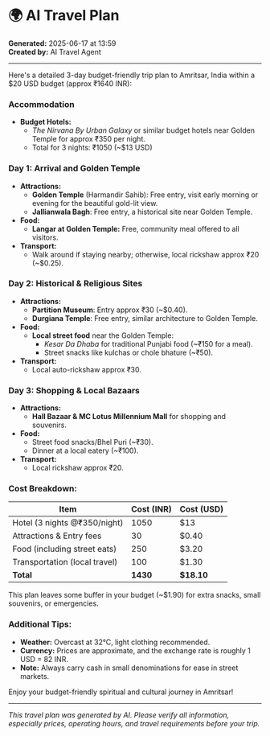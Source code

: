 # 🌍 AI Travel Plan

**Generated:** 2025-06-17 at 13:59  
**Created by:** AI Travel Agent

---

Here's a detailed 3-day budget-friendly trip plan to Amritsar, India within a $20 USD budget (approx ₹1640 INR):

### Accommodation
- **Budget Hotels:** 
  - *The Nirvana By Urban Galaxy* or similar budget hotels near Golden Temple for approx ₹350 per night.
  - Total for 3 nights: ₹1050 (~$13 USD)

### Day 1: Arrival and Golden Temple
- **Attractions:**
  - **Golden Temple** (Harmandir Sahib): Free entry, visit early morning or evening for the beautiful gold-lit view.
  - **Jallianwala Bagh**: Free entry, a historical site near Golden Temple.
- **Food:**
  - **Langar at Golden Temple:** Free, community meal offered to all visitors.
- **Transport:**
  - Walk around if staying nearby; otherwise, local rickshaw approx ₹20 (~$0.25).

### Day 2: Historical & Religious Sites
- **Attractions:**
  - **Partition Museum**: Entry approx ₹30 (~$0.40).
  - **Durgiana Temple**: Free entry, similar architecture to Golden Temple.
- **Food:**
  - **Local street food** near the Golden Temple: 
    - *Kesar Da Dhaba* for traditional Punjabi food (~₹150 for a meal).
    - Street snacks like kulchas or chole bhature (~₹50).
- **Transport:**
  - Local auto-rickshaw approx ₹30.

### Day 3: Shopping & Local Bazaars
- **Attractions:**
  - **Hall Bazaar & MC Lotus Millennium Mall** for shopping and souvenirs.
- **Food:**
  - Street food snacks/Bhel Puri (~₹30).
  - Dinner at a local eatery (~₹100).
- **Transport:**
  - Local rickshaw approx ₹20.

### Cost Breakdown:
| Item                          | Cost (INR) | Cost (USD) |
|------------------------------|------------|------------|
| Hotel (3 nights @₹350/night) | 1050       | $13        |
| Attractions & Entry fees      | 30         | $0.40      |
| Food (including street eats)  | 250        | $3.20      |
| Transportation (local travel) | 100        | $1.30      |
| **Total**                     | **1430**   | **$18.10** |

This plan leaves some buffer in your budget (~$1.90) for extra snacks, small souvenirs, or emergencies.

### Additional Tips:
- **Weather:** Overcast at 32°C, light clothing recommended.
- **Currency:** Prices are approximate, and the exchange rate is roughly 1 USD = 82 INR.
- **Note:** Always carry cash in small denominations for ease in street markets.

Enjoy your budget-friendly spiritual and cultural journey in Amritsar!

---

*This travel plan was generated by AI. Please verify all information, especially prices, operating hours, and travel requirements before your trip.*
